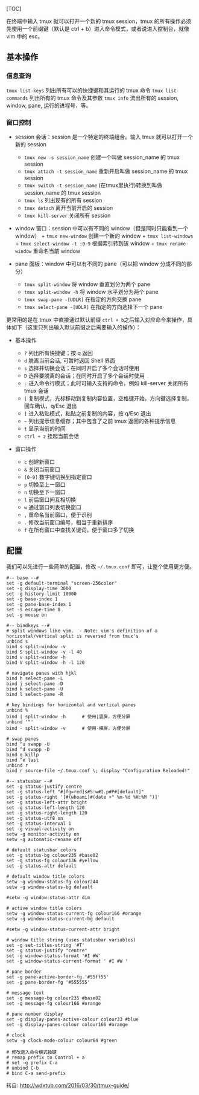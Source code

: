 [TOC]

在终端中输入 tmux 就可以打开一个新的 tmux session，tmux 的所有操作必须先使用一个前缀键（默认是 ctrl + b）进入命令模式，或者说进入控制台，就像 vim 中的 esc。

## 基本操作

###  信息查询

`tmux list-keys` 列出所有可以的快捷键和其运行的 tmux 命令
`tmux list-commands` 列出所有的 tmux 命令及其参数
`tmux info` 流出所有的 session, window, pane, 运行的进程号，等。

### 窗口控制

- session 会话：session 是一个特定的终端组合。输入 tmux 就可以打开一个新的 session
    - `tmux new -s session_name` 创建一个叫做 session_name 的 tmux session
    - `tmux attach -t session_name` 重新开启叫做 session_name 的 tmux session
    - `tmux switch -t session_name` (在tmux里执行)转换到叫做 session_name 的 tmux session
    - `tmux ls` 列出现有的所有 session
    - `tmux detach` 离开当前开启的 session
    - `tmux kill-server` 关闭所有 session

- window 窗口：session 中可以有不同的 window（但是同时只能看到一个 window）
      + `tmux new-window` 创建一个新的 window
      + `tmux list-windows`
      + `tmux select-window -t :0-9` 根据索引转到该 window
      + `tmux rename-window` 重命名当前 window

- pane 面板：window 中可以有不同的 pane（可以把 window 分成不同的部分）
    - `tmux split-window` 将 window 垂直划分为两个 pane
    - `tmux split-window -h` 将 window 水平划分为两个 pane
    - `tmux swap-pane -[UDLR]` 在指定的方向交换 pane
    - `tmux select-pane -[UDLR]` 在指定的方向选择下一个 pane

更常用的是在 tmux 中直接通过默认前缀 `ctrl + b`之后输入对应命令来操作，具体如下（这里只列出输入默认前缀之后需要输入的操作）：

- 基本操作
    - `?` 列出所有快捷键；按 q 返回
    - `d` 脱离当前会话, 可暂时返回 Shell 界面
    - `s` 选择并切换会话；在同时开启了多个会话时使用
    - `D` 选择要脱离的会话；在同时开启了多个会话时使用
    - `:` 进入命令行模式；此时可输入支持的命令，例如 kill-server 关闭所有 tmux 会话
    - `[` 复制模式，光标移动到复制内容位置，空格键开始，方向键选择复制，回车确认，q/Esc 退出
    - `]` 进入粘贴模式，粘贴之前复制的内容，按 q/Esc 退出
    - `~` 列出提示信息缓存；其中包含了之前 tmux 返回的各种提示信息
    - `t` 显示当前的时间
    - `ctrl + z` 挂起当前会话

- 窗口操作
    - `c` 创建新窗口
    - `&` 关闭当前窗口
    - `[0-9]` 数字键切换到指定窗口
    - `p` 切换至上一窗口
    - `n` 切换至下一窗口
    - `l` 前后窗口间互相切换
    - `w` 通过窗口列表切换窗口
    - `,` 重命名当前窗口，便于识别
    - `.` 修改当前窗口编号，相当于重新排序
    - `f` 在所有窗口中查找关键词，便于窗口多了切换


## 配置

我们可以先进行一些简单的配置，修改 `~/.tmux.conf` 即可，让整个使用更方便。

```
#-- base --#
set -g default-terminal "screen-256color"
set -g display-time 3000
set -g history-limit 10000
set -g base-index 1
set -g pane-base-index 1
set -s escape-time 0
set -g mouse on

#-- bindkeys --#
# split windows like vim.  - Note: vim's definition of a horizontal/vertical split is reversed from tmux's
unbind s
bind s split-window -v
bind S split-window -v -l 40
bind v split-window -h
bind V split-window -h -l 120

# navigate panes with hjkl
bind h select-pane -L
bind j select-pane -D
bind k select-pane -U
bind l select-pane -R

# key bindings for horizontal and vertical panes
unbind %
bind | split-window -h      # 使用|竖屏，方便分屏
unbind '"'
bind - split-window -v      # 使用-横屏，方便分屏

# swap panes
bind ^u swapp -U
bind ^d swapp -D
bind q killp
bind ^e last
unbind r
bind r source-file ~/.tmux.conf \; display "Configuration Reloaded!"

#-- statusbar --#
set -g status-justify centre
set -g status-left "#[fg=red]s#S:w#I.p#P#[default]"
set -g status-right '[#(whoami)#(date +" %m-%d %H:%M ")]'
set -g status-left-attr bright
set -g status-left-length 120
set -g status-right-length 120
set -g status-utf8 on
set -g status-interval 1
set -g visual-activity on
setw -g monitor-activity on
setw -g automatic-rename off

# default statusbar colors
set -g status-bg colour235 #base02
set -g status-fg colour136 #yellow
set -g status-attr default

# default window title colors
setw -g window-status-fg colour244
setw -g window-status-bg default

#setw -g window-status-attr dim

# active window title colors
setw -g window-status-current-fg colour166 #orange
setw -g window-status-current-bg default

#setw -g window-status-current-attr bright

# window title string (uses statusbar variables)
set -g set-titles-string '#T'
set -g status-justify "centre"
set -g window-status-format '#I #W'
set -g window-status-current-format ' #I #W '

# pane border
set -g pane-active-border-fg '#55ff55'
set -g pane-border-fg '#555555'

# message text
set -g message-bg colour235 #base02
set -g message-fg colour166 #orange

# pane number display
set -g display-panes-active-colour colour33 #blue
set -g display-panes-colour colour166 #orange

# clock
setw -g clock-mode-colour colour64 #green

# 修改进入命令模式按键
# remap prefix to Control + a
# set -g prefix C-a
# unbind C-b
# bind C-a send-prefix
```

转自: http://wdxtub.com/2016/03/30/tmux-guide/